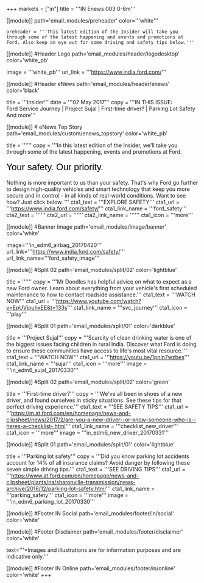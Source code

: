 +++
markets = ["in"]
title = '''IN Enews 003 0-6m'''

[[module]]
path='email_modules/preheader'
color='''white'''

	preheader = '''This latest edition of the Insider will take you through some of the latest happening and events and promotions at Ford. Also keep an eye out for some driving and safety tips below.'''

[[module]] #Header Logo
path='email_modules/header/logodesktop'
color='white_pb'

  image = '''white_pb'''
  url_link = '''https://www.india.ford.com/'''

[[module]] #Header eNews
path='email_modules/header/enews'
color='black'

  title = '''Insider'''
  date = '''02 May 2017'''
  copy = '''IN THIS ISSUE:<br /> Ford Service Journey | Project Sujal | First-time driver? | Parking Lot Safety<br />And more'''

[[module]] # eNews Top Story
path='email_modules/custom/enews_topstory'
color='white_pb'

title = ''''''
  copy = '''In this latest edition of the Insider, we'll take you through some of the latest happening, events and promotions at Ford.<br /><br /><span style="color:#000001; font-size: 24px; font-family: 'Arial','Helvetica','Sans-Serif'; line-height: 30px; font-weight: normal; font-style: regular;">Your safety. Our priority.</span><br /><br />Nothing is more important to us than your safety. That's why Ford go further to design high-quality vehicles and smart technology that keep you more secure and in control - in all kinds of real-world conditions. Want to see how? Just click below.  '''
  cta1_text = '''EXPLORE SAFETY'''
  cta1_url = '''https://www.india.ford.com/safety/'''
  cta1_link_name = '''ford_safety'''
  cta2_text = ''''''
  cta2_url = ''''''
  cta2_link_name = ''''''
  cta1_icon = '''more'''

[[module]] #Banner Image
path='email_modules/image/banner'
color='white'

  image='''in_edm6_airbag_20170420'''
  url_link='''https://www.india.ford.com/safety/'''
  url_link_name='''ford_safety_image'''

[[module]] #Split 02
path='email_modules/split/02'
color='lightblue'

  title = ''''''
  copy = '''Mr Doodles has helpful advice on what to expect as a new Ford owner. Learn about everything from your vehicle's first scheduled maintenance to how to contact roadside assistance.'''
  cta1_text = '''WATCH NOW'''
  cta1_url = '''https://www.youtube.com/watch?v=EpUVjpuhxEE&t=133s'''
  cta1_link_name = '''svc_journey'''
  cta1_icon = '''play'''

[[module]] #Split 01
path='email_modules/split/01'
color='darkblue'

   title = '''Project Sujal'''
  copy = '''Scarcity of clean drinking water is one of the biggest issues facing children in rural India. Discover what Ford is doing to ensure these communities have access to life's most vital resource.'''
  cta1_text = '''WATCH NOW'''
  cta1_url = '''https://youtu.be/1pnin7wzbes'''
  cta1_link_name = '''sujal'''
  cta1_icon = '''more'''
  image = '''in_edm6_sujal_20170330'''

[[module]] #Split 02
path='email_modules/split/02'
color='green'

  title = '''First-time driver?'''
  copy = '''We've all been in shoes of a new driver, and found ourselves in sticky situations. See these tips for that perfect driving experience.'''
  cta1_text = '''SEE SAFETY TIPS'''
  cta1_url = '''https://m.at.ford.com/en/homepage/news-and-clipsheet/news/2017/2/are-you-a-new-driver--or-know-someone-who-is--heres-a-checklist-.html'''
  cta1_link_name = '''checklist_new_driver'''
  cta1_icon = '''more'''
  image = '''in_edm6_new_driver_20170331'''

[[module]] #Split 01
path='email_modules/split/01'
color='lightblue'

title = '''Parking lot safety'''
  copy = '''Did you know parking lot accidents account for 14% of all insurance claims? Avoid danger by following these seven simple driving tips.'''
  cta1_text = '''SEE DRIVING TIPS'''
  cta1_url = '''https://www.at.ford.com/en/homepage/news-and-clipsheet/plants/na/sharonville-transmission/news-archive/2016/12/parking-lot-safety.html'''
  cta1_link_name = '''parking_safety'''
  cta1_icon = '''more'''
  image = '''in_edm6_parking_lot_20170330'''

[[module]] #Footer IN Social
path='email_modules/footer/in/social'
color='white'

[[module]] #Footer Disclaimer
path='email_modules/footer/disclaimer'
color='white'

  text='''*Images and illustrations are for information purposes and are indicative only.'''

[[module]] #Footer IN Online
path='email_modules/footer/in/online'
color='white'
+++